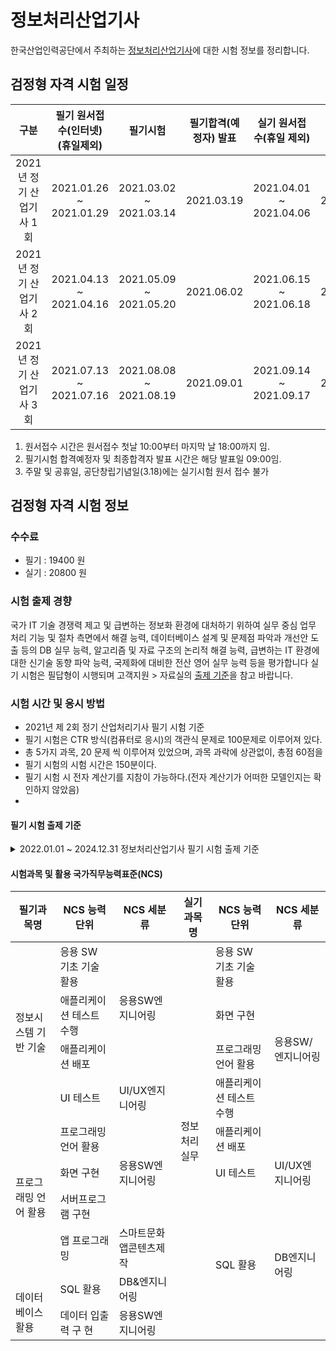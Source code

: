 # 정보처리산업기사

한국산업인력공단에서 주최하는 [정보처리산업기사](http://www.q-net.or.kr/crf005.do?id=crf00503&jmCd=2290)에 대한 시험 정보를 정리합니다. 

## 검정형 자격 시험 일정

| 구분 | 필기 원서접수(인터넷)(휴일제외) | 필기시험 | 필기합격(예정자) 발표 | 실기 원서접수(휴일 제외) | 실기시험 | 최종합격자 발표일 |
| :--: | :-------------------------: | :-----: | :------------------: | :------------------: | :------: | :-------------: | 
| 2021년 정기 산업기사 1회	| 2021.01.26 ~ 2021.01.29	| 2021.03.02 ~ 2021.03.14 | 2021.03.19 | 2021.04.01 ~ 2021.04.06 | 2021.04.24~2021.05.07 | 2021.06.02 |
| 2021년 정기 산업기사 2회  | 2021.04.13 ~ 2021.04.16 |	2021.05.09 ~ 2021.05.20 |	2021.06.02 | 2021.06.15 ~ 2021.06.18 | 2021.07.10~2021.07.24 | 2021.08.20 | 
| 2021년 정기 산업기사 3회	| 2021.07.13 ~ 2021.07.16 |	2021.08.08 ~ 2021.08.19 |	2021.09.01 | 2021.09.14 ~ 2021.09.17 | 2021.10.16~2021.10.29 | 2021.11.26 |

1. 원서접수 시간은 원서접수 첫날 10:00부터 마지막 날 18:00까지 임.
2. 필기시험 합격예정자 및 최종합격자 발표 시간은 해당 발표일 09:00임.
3. 주말 및 공휴일, 공단창립기념일(3.18)에는 실기시험 원서 접수 불가

## 검정형 자격 시험 정보

### 수수료
- 필기 : 19400 원 
- 실기 : 20800 원

### 시험 출제 경향

국가 IT 기술 경쟁력 제고 및 급변하는 정보화 환경에 대처하기 위하여 실무 중심 업무 처리 기능 및 절차 측면에서 해결 능력, 데이터베이스 설계 및 문제점 파악과 개선안 도출 등의 DB 실무 능력, 알고리즘 및 자료 구조의 논리적 해결 능력, 급변하는  IT 환경에 대한 신기술 동향 파악 능력, 국제화에 대비한 전산 영어 실무 능력 등을 평가합니다
실기 시험은 필답형이 시행되며 고객지원 > 자료실의 [출제 기준](http://www.q-net.or.kr/cst006.do?id=cst00602&gSite=Q&gId=)을 참고 바랍니다.

### 시험 시간 및 응시 방법

- 2021년 제 2회 정기 산업처리기사 필기 시험 기준
-   필기 시험은 CTR 방식(컴퓨터로 응시)의 객관식 문제로 100문제로 이루어져 있다.
-   총 5가지 과목, 20 문제 씩 이루어져 있었으며, 과목 과락에 상관없이, 총점 60점을  
-   필기 시험의 시험 시간은 150분이다.
-   필기 시험 시 전자 계산기를 지참이 가능하다.(전자 계산기가 어떠한 모델인지는 확인하지 않았음)
-   

#### 필기 시험 출제 기준

<details>
  <summary>2022.01.01 ~ 2024.12.31 정보처리산업기사 필기 시험 출제 기준</summary>  
  <br>
  <table>
  <thead>
    <tr>
      <th>직무 분야</th>
      <th>정보통신</th>
      <th>중직무 분야</th>
      <th>자격 종목</th>
      <th>정보처리산업기사</th>
      <th>적용 기간</th>
      <th>2022.1.1 ~ 2024.12.31</th>
    </tr>
  </thead>
  <tbody>
    <tr>
      <td>직무 내용</td>
      <td colspan="6">정보 시스템 기반 기술을 활용하여 소프트웨어 기능에 대한 구현 및 테스트를 수행하고 사용자에게 배포하는 직무이다.</td>
    </tr>
    <tr>
      <td>필기 검정방법</td>
      <td>객관식</td>
      <td>문제 수</td>
      <td>60</td>
      <td>시험 시간</td>
      <td colspan="2">1시간 30분</td>
    </tr>
  </tbody>
  <table>
<thead>
  <tr>
    <th>필기 과목명</th>
    <th>문제 수</th>
    <th>주요 항목</th>
    <th>세부 항목</th>
    <th>세세 항목</th>
  </tr>
</thead>
<tbody>
  <tr>
    <td rowspan="8">정보 시스템 기반 기술</td>
    <td rowspan="8">20</td>
    <td rowspan="3">1. 응용 SW 기초 기술 활용<br></td>
    <td>1. 운영체제 기초 활용</td>
    <td>1. 운영체제 개념<br>2. 운영체제 종류 및 특징<br>3. 운영체제 기본 명령어<br>4. 쉘 스크립트(Shell script)</td>
  </tr>
  <tr>
    <td>2. 네트워크 기초 활용</td>
    <td>1. 프로토콜<br>2. OSI-7 계층<br>3. 인터넷 구성<br>4. TCP 및 UDP<br>5. IP 주소 체계</td>
  </tr>
  <tr>
    <td>3. 기본 개발 환경 구축</td>
    <td>1. 개발자 개발 환경 구축<br>2. 개발 도구 설치<br>3. 라이브러리 패키지 설치<br>4. 소프트웨어 버전 관리 도구 설치</td>
  </tr>
  <tr>
    <td rowspan="2">2. 애플리케이션 설계</td>
    <td>1. 공통 모듈 설계</td>
    <td>1. 설계 모델링 개념<br>2. 소프트웨어 아키텍처 개념</td>
  </tr>
  <tr>
    <td>2. 객체 지향 설계</td>
    <td>1. 객체 지향 프로그래밍(OOP)에 대한 이해<br>2. 디자인 패턴 개념</td>
  </tr>
  <tr>
    <td rowspan="3">3. 테스트 및 배포</td>
    <td>1. 애플리케이션 테스트 수행</td>
    <td>1. 통합 개발 환경(IDE) 도구 활용<br>2. 프로그램 디버깅<br>3. 단위 테스트<br>4. 통합 테스트<br>5. 애플리케이션 결함 관리</td>
  </tr>
  <tr>
    <td>2. UI 테스트</td>
    <td>1. UI/UX 개념<br>2. UI 테스트 기법</td>
  </tr>
  <tr>
    <td>3. 애플리케이션 배포</td>
    <td>1. 소스 코드 검증 기법<br>2. 형상 관리<br>3. 애플리케이션 빌드<br>4. 애플리케이션 배포 도구</td>
  </tr>
  <tr>
    <td rowspan="7">프로그래밍 언어 활용</td>
    <td rowspan="7">20</td>
    <td rowspan="3">1. 프로그래밍 언어 활용</td>
    <td>1. 기본 문법 활용</td>
    <td>1. 데이터 타입<br>2. 변수<br>3. 연산자 및 명령문</td>
  </tr>
  <tr>
    <td>2. 언어 특성 활용</td>
    <td>1. 절차적 프로그래밍 언어<br>2. 객체 지향 프로그래밍 언어<br>3. 스크립트 언어</td>
  </tr>
  <tr>
    <td>3. 라이브러리 활용</td>
    <td>1. 데이터 입출력<br>2. 파일 입출력<br>3. 예외 처리<br>4. 프로토 타입</td>
  </tr>
  <tr>
    <td rowspan="4">2. 프로그램 구현</td>
    <td>1. 개발 환경 구축</td>
    <td>1. 개발 환경 구축<br>2. 서버 프레임워크 이해</td>
  </tr>
  <tr>
    <td>2. 공통 모듈 구현</td>
    <td>1. 재사용<br>2. 모듈화 기법<br>3. 결합도<br>4. 응집도</td>
  </tr>
  <tr>
    <td>3. 화면 구현</td>
    <td>1. UI 프레임워크<br>2. HTML, CSS, JAVASCRIPT</td>
  </tr>
  <tr>
    <td>4. 서버 프로그램 구혅</td>
    <td>1. 보완 취약성 개념<br>2. API<br>3. 인터페이스 이해</td>
  </tr>
  <tr>
    <td rowspan="7">데이터 베이스 활용</td>
    <td rowspan="7">20</td>
    <td rowspan="3">1. 데이터베이스 이해</td>
    <td>1. 데이터베이스 기초 활용</td>
    <td>1. 데이터 베이스 개념<br>2. 데이터베이스 유형 및 특징<br>3. 데이터 무결성<br>4. 엔티티 및 릴레이션</td>
  </tr>
  <tr>
    <td>2. 논리 데이터베이스 설계</td>
    <td>1. 자료 구조의 이해<br>2. E-R 모델링 이해<br>3. 정규화 이해<br>4. 데이터 간 관계</td>
  </tr>
  <tr>
    <td>3. 물리 데이터베이스 설계</td>
    <td>1. 물리 데이터 저장소</td>
  </tr>
  <tr>
    <td rowspan="2">2. SQL 활용</td>
    <td>1. 기본 SQL 작성</td>
    <td>1. DDL(Data Definition Language)<br>2. DML(Data Manipulation Language)<br>3. DCL(Data Control Language)<br>4. TCL(Transaction Control Language)</td>
  </tr>
  <tr>
    <td>2. 고급 SQL 작성</td>
    <td>1. 집합 연산자<br>2. 조인, 서브 쿼리<br>3. 뷰<br>4. 인덱스</td>
  </tr>
  <tr>
    <td rowspan="2">3. 데이터베이스 프로그래밍</td>
    <td>3. 데이터 조작 프로시저 작성</td>
    <td>1. 프로시저 이해<br>2. 프로시저 오류 처리 이해</td>
  </tr>
  <tr>
    <td>4. 데이터 조작 프로시저 최적화</td>
    <td>1. 쿼리 성능 측정 도구</td>
  </tr>
</tbody>
</table>
</details>

#### 시험과목 및 활용 국가직무능력표준(NCS)
<table>
<thead>
  <tr>
    <th>필기과목명</th>
    <th>NCS 능력단위</th>
    <th>NCS 세분류</th>
    <th>실기과목명</th>
    <th>NCS 능력단위</th>
    <th>NCS 세분류</th>
  </tr>
</thead>
<tbody>
  <tr>
    <td rowspan="4">정보시스템 기반 기술<br></td>
    <td>응용 SW 기초 기술 활용</td>
    <td rowspan="3">응용SW엔지니어링</td>
    <td rowspan="10">정보처리 실무</td>
    <td>응용 SW 기초 기술 활용</td>
    <td rowspan="5">응용SW/엔지니어링</td>
  </tr>
  <tr>
    <td>애플리케이션 테스트 수행</td>
    <td>화면 구현</td>
  </tr>
  <tr>
    <td>애플리케이션 배포 </td>
    <td>프로그래밍 언어 활용</td>
  </tr>
  <tr>
    <td>UI 테스트</td>
    <td>UI/UX엔지니어링</td>
    <td>애플리케이션 테스트 수행</td>
  </tr>
  <tr>
    <td rowspan="4">프로그래밍 언어 활용</td>
    <td>프로그래밍 언어 활용</td>
    <td rowspan="3">응용SW엔지니어링</td>
    <td>애플리케이션 배포</td>
  </tr>
  <tr>
    <td>화면 구현</td>
    <td>UI 테스트</td>
    <td>UI/UX엔지니어링</td>
  </tr>
  <tr>
    <td>서버프로그램 구현</td>
    <td rowspan="4">SQL 활용</td>
    <td rowspan="4">DB엔지니어링</td>
  </tr>
  <tr>
    <td>앱 프로그래밍</td>
    <td>스마트문화앱콘텐츠제작</td>
  </tr>
  <tr>
    <td rowspan="2"><br>데이터베이스 활용</td>
    <td>SQL 활용</td>
    <td>DB&amp;엔지니어링</td>
  </tr>
  <tr>
    <td>데이터 입출력 구 현</td>
    <td>응용SW엔지니어링</td>
  </tr>
</tbody>
</table>
